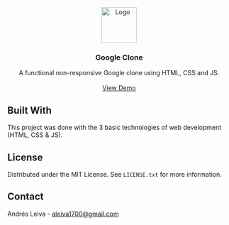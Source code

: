 <div align="center">
  <a href="https://github.com/aleiva17/google-clone">
    <img src="https://rotulosmatesanz.com/wp-content/uploads/2017/09/2000px-Google_G_Logo.svg_.png" alt="Logo" width="80" height="80">
  </a>

  <h3 align="center">Google Clone</h3>

  <p align="center">
    A functional non-responsive Google clone using HTML, CSS and JS.
    <br />
    <br />
    <a href="https://aleiva17.github.io/google-clone/">View Demo</a>
  </p>
</div>

## Built With

This project was done with the 3 basic technologies of web development (HTML, CSS & JS).

## License

Distributed under the MIT License. See `LICENSE.txt` for more information.

## Contact

Andrés Leiva - aleiva1700@gmail.com